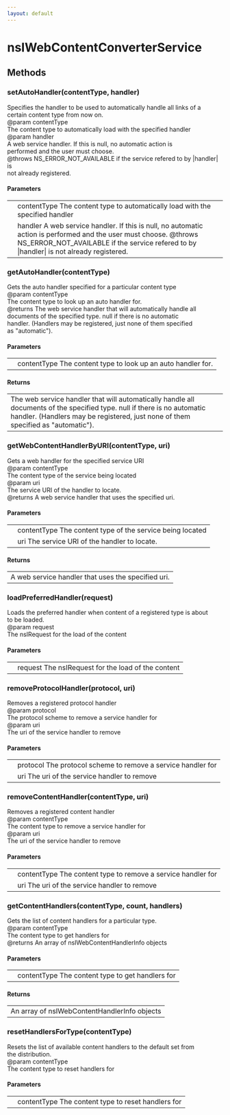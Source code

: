 ```yaml
---
layout: default
---
```


# nsIWebContentConverterService #

## Methods ##

### setAutoHandler(contentType, handler) ###
  
Specifies the handler to be used to automatically handle all links of a  
certain content type from now on.   
@param   contentType  
         The content type to automatically load with the specified handler  
@param   handler  
         A web service handler. If this is null, no automatic action is  
         performed and the user must choose.  
@throws  NS_ERROR_NOT_AVAILABLE if the service refered to by |handler| is   
         not already registered.  
  

#### Parameters ####

<table>

<tr>
<td></td>
<td>contentType  
         The content type to automatically load with the specified handler  
</td>
</tr>

<tr>
<td></td>
<td>handler  
         A web service handler. If this is null, no automatic action is  
         performed and the user must choose.  
@throws  NS_ERROR_NOT_AVAILABLE if the service refered to by |handler| is   
         not already registered.  
</td>
</tr>

</table>

### getAutoHandler(contentType) ###
  
Gets the auto handler specified for a particular content type  
@param   contentType  
         The content type to look up an auto handler for.  
@returns The web service handler that will automatically handle all   
         documents of the specified type. null if there is no automatic  
         handler. (Handlers may be registered, just none of them specified  
         as "automatic").  
  

#### Parameters ####

<table>

<tr>
<td></td>
<td>contentType  
         The content type to look up an auto handler for.  
</td>
</tr>

</table>

#### Returns ####

<table>

<tr>
<td>The web service handler that will automatically handle all   
         documents of the specified type. null if there is no automatic  
         handler. (Handlers may be registered, just none of them specified  
         as "automatic").  
</td>
</tr>

</table>

### getWebContentHandlerByURI(contentType, uri) ###
  
Gets a web handler for the specified service URI  
@param   contentType  
         The content type of the service being located  
@param   uri  
         The service URI of the handler to locate.  
@returns A web service handler that uses the specified uri.  
  

#### Parameters ####

<table>

<tr>
<td></td>
<td>contentType  
         The content type of the service being located  
</td>
</tr>

<tr>
<td></td>
<td>uri  
         The service URI of the handler to locate.  
</td>
</tr>

</table>

#### Returns ####

<table>

<tr>
<td>A web service handler that uses the specified uri.  
</td>
</tr>

</table>

### loadPreferredHandler(request) ###
  
Loads the preferred handler when content of a registered type is about  
to be loaded.  
@param   request  
         The nsIRequest for the load of the content  
  

#### Parameters ####

<table>

<tr>
<td></td>
<td>request  
         The nsIRequest for the load of the content  
</td>
</tr>

</table>

### removeProtocolHandler(protocol, uri) ###
  
Removes a registered protocol handler  
@param   protocol  
         The protocol scheme to remove a service handler for  
@param   uri  
         The uri of the service handler to remove  
  

#### Parameters ####

<table>

<tr>
<td></td>
<td>protocol  
         The protocol scheme to remove a service handler for  
</td>
</tr>

<tr>
<td></td>
<td>uri  
         The uri of the service handler to remove  
</td>
</tr>

</table>

### removeContentHandler(contentType, uri) ###
  
Removes a registered content handler  
@param   contentType  
         The content type to remove a service handler for  
@param   uri  
         The uri of the service handler to remove  
  

#### Parameters ####

<table>

<tr>
<td></td>
<td>contentType  
         The content type to remove a service handler for  
</td>
</tr>

<tr>
<td></td>
<td>uri  
         The uri of the service handler to remove  
</td>
</tr>

</table>

### getContentHandlers(contentType, count, handlers) ###
  
Gets the list of content handlers for a particular type.  
@param   contentType  
         The content type to get handlers for  
@returns An array of nsIWebContentHandlerInfo objects  
  

#### Parameters ####

<table>

<tr>
<td></td>
<td>contentType  
         The content type to get handlers for  
</td>
</tr>

</table>

#### Returns ####

<table>

<tr>
<td>An array of nsIWebContentHandlerInfo objects  
</td>
</tr>

</table>

### resetHandlersForType(contentType) ###
  
Resets the list of available content handlers to the default set from  
the distribution.  
@param   contentType  
         The content type to reset handlers for  
  

#### Parameters ####

<table>

<tr>
<td></td>
<td>contentType  
         The content type to reset handlers for  
</td>
</tr>

</table>
